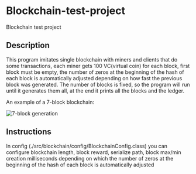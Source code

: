 # Blockchain-test-project
Blockchain test project

## Description
This program imitates single blockchain with miners and clients that do some transactions,
each miner gets 100 VC(virtual coin) for each block, first block must be empty,
the number of zeros at the beginning of the hash of each block is automatically adjusted
depending on how fast the previous block was generated.
The number of blocks is fixed, so the program will run until it generates them all,
at the end it prints all the blocks and the ledger.

An example of a 7-block blockchain:

![7-block generation](https://user-images.githubusercontent.com/71446610/183585466-bdbf11f5-c4e2-4146-afac-2f938dd59478.gif)


## Instructions
In config (./src/blockchain/config/BlockchainConfig.class) you can configure blockchain length,
block reward, serialize path, block max/min creation milliseconds depending on which 
the number of zeros at the beginning of the hash of each block is automatically adjusted
